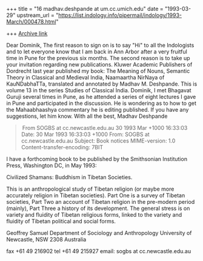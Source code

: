 +++
title = "16 madhav.deshpande at um.cc.umich.edu"
date = "1993-03-29"
upstream_url = "https://list.indology.info/pipermail/indology/1993-March/000478.html"

+++
[Archive link](https://list.indology.info/pipermail/indology/1993-March/000478.html)

Dear Dominik,
        The first reason to sign on is to say "Hi" to all the Indologists
and to let everyone know that I am back in Ann Arbor after a very fruitful
time in Pune for the previous six months.
        The second reason is to take up your invitation regarding new publications.  Kluwer Academic Publishers of Dordrecht last year published my book: The Meaning of Nouns, Semantic Theory in Classical and Medieval India, Naamaartha
NirNaya of KauNDabhaTTa, translated and annotated by Madhav M. Deshpande. 
This is volume 13 in the series Studies of Classical India.
        Dominik, I met Bhagavat Guruji several times in Pune, as he attended
a series of eight lectures I gave in Pune and participated in the discussion.
He is wondering as to how to get the Mahaabhaashya commentary he is editing
published.  If you have any suggestions, let him know. 
        With all the best,
                                        Madhav Deshpande



> From SOGBS at cc.newcastle.edu.au 30 1993 Mar +1000 16:33:03
Date: 30 Mar 1993 16:33:03 +1000
From: SOGBS at cc.newcastle.edu.au
Subject: Book notices
MIME-version: 1.0
Content-transfer-encoding: 7BIT

I have a forthcoming book to be published by the Smithsonian Institution
Press, Washington DC, in May 1993:

Civilized Shamans: Buddhism in Tibetan Societies.

This is an anthropological study of Tibetan religion (or maybe
more accurately religion in Tibetan societies). Part One is a
survey of Tibetan societies, Part Two an account of Tibetan religion
in the pre-modern period (mainly), Part Three a history of its
development. The general stress is on variety and fluidity of
Tibetan religious forms, linked to the variety and fluidity of
Tibetan political and social forms. 

Geoffrey Samuel
Department of Sociology and Anthropology
University of Newcastle, NSW 2308
Australia

fax +61 49 216902
tel +61 49 215927
email: sogbs at cc.newcastle.edu.au






